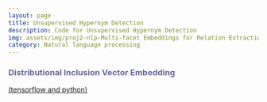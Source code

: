 ```yaml
---
layout: page
title: Unsupervised Hypernym Detection
description: Code for Unsupervised Hypernym Detection
img: assets/img/proj2-nlp-Multi-facet Embeddings for Relation Extraction.png
category: Natural language processing
---
```


<p>
    <h3 style="text-align: left; color: #666699">Distributional Inclusion Vector Embedding</h3><a href="https://github.com/iesl/Distributional-Inclusion-Vector-Embedding">(tensorflow and python)</a>
</p>